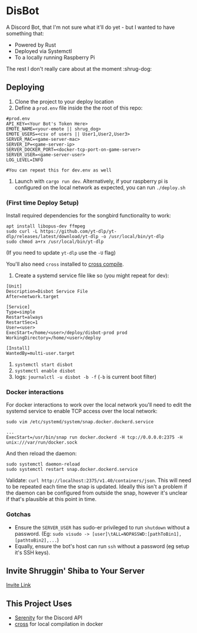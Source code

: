 # DisBot

A Discord Bot, that I'm not sure what it'll do yet - but I wanted to have something that:

- Powered by Rust
- Deployed via Systemctl 
- To a locally running Raspberry Pi

The rest I don't really care about at the moment :shrug-dog:

## Deploying

1. Clone the project to your deploy location
1. Define a `prod.env` file inside the the root of this repo:

```
#prod.env
API_KEY=<Your Bot's Token Here>
EMOTE_NAME=<your-emote || shrug_dog>
EMOTE_USERS=<csv of users || User1,User2,User3>
SERVER_MAC=<game-server-mac>
SERVER_IP=<game-server-ip>
SERVER_DOCKER_PORT=<docker-tcp-port-on-game-server>
SERVER_USER=<game-server-user>
LOG_LEVEL=INFO

#You can repeat this for dev.env as well
```

1. Launch with `cargo run dev`. Alternatively, if your raspberry pi is configured on the local network as expected, you can run `./deploy.sh`

### (First time Deploy Setup)

Install required dependencies for the songbird functionality to work:

```
apt install libopus-dev ffmpeg
sudo curl -L https://github.com/yt-dlp/yt-dlp/releases/latest/download/yt-dlp -o /usr/local/bin/yt-dlp
sudo chmod a+rx /usr/local/bin/yt-dlp
```

(If you need to update `yt-dlp` use the `-U` flag)

You'll also need `cross` installed to [cross compile](https://github.com/rust-embedded/cross).

1. Create a systemd service file like so (you might repeat for dev):

```
[Unit]
Description=Disbot Service File
After=network.target

[Service]
Type=simple
Restart=always
RestartSec=1
User=<user>
ExecStart=/home/<user>/deploy/disbot-prod prod
WorkingDirectory=/home/<user>/deploy

[Install]
WantedBy=multi-user.target
```

1. `systemctl start disbot`
1. `systemctl enable disbot`
1. logs: `journalctl -u disbot -b -f` (`-b` is current boot filter)

### Docker interactions

For docker interactions to work over the local network you'll need to edit the systemd service to enable TCP access over the local network:

```
sudo vim /etc/systemd/system/snap.docker.dockerd.service

...
ExecStart=/usr/bin/snap run docker.dockerd -H tcp://0.0.0.0:2375 -H unix:///var/run/docker.sock
```

And then reload the daemon:

```
sudo systemctl daemon-reload
sudo systemctl restart snap.docker.dockerd.service
```

Validate: `curl http://localhost:2375/v1.40/containers/json`. This will need to be repeated each time the snap is updated. Ideally this isn't a problem if the daemon can be configured from outside the snap, however it's unclear if that's plausible at this point in time.

### Gotchas

- Ensure the `SERVER_USER` has sudo-er privileged to run `shutdown` without a password. (Eg: `sudo visudo -> [user]\tALL=NOPASSWD:[pathToBin1],[pathtoBin2],...`)
- Equally, ensure the bot's host can run `ssh` without a password (eg setup it's SSH keys).

## Invite Shruggin' Shiba to Your Server

[Invite Link](https://discord.com/api/oauth2/authorize?client_id=764937518570536990&permissions=342080&scope=bot)

## This Project Uses

- [Serenity](https://github.com/serenity-rs/serenity) for the Discord API
- [cross](https://github.com/rust-embedded/cross) for local compilation in docker
